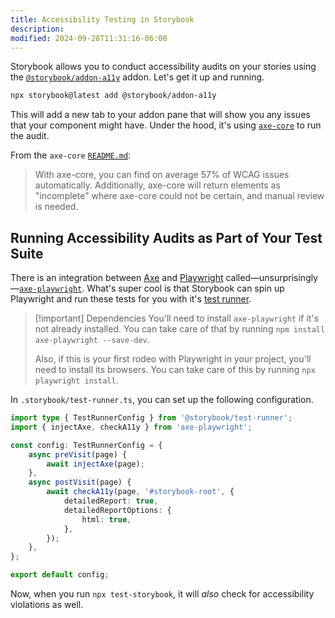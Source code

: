 ```yaml
---
title: Accessibility Testing in Storybook
description:
modified: 2024-09-28T11:31:16-06:00
---
```


Storybook allows you to conduct accessibility audits on your stories using the [`@storybook/addon-a11y`](https://npm.im/@storybook/addon-a11y) addon. Let's get it up and running.

```sh
npx storybook@latest add @storybook/addon-a11y
```

This will add a new tab to your addon pane that will show you any issues that your component might have. Under the hood, it's using [`axe-core`](https://www.npmjs.com/package/axe-core) to run the audit.

From the `axe-core` [`README.md`](https://github.com/dequelabs/axe-core/blob/develop/README.md):

> With axe-core, you can find on average 57% of WCAG issues automatically. Additionally, axe-core will return elements as "incomplete" where axe-core could not be certain, and manual review is needed.

## Running Accessibility Audits as Part of Your Test Suite

There is an integration between [Axe](https://www.deque.com/axe/) and [Playwright](https://playwright.dev/) called—unsurprisingly—[`axe-playwright`](https://npm.im/axe-playwright). What's super cool is that Storybook can spin up Playwright and run these tests for you with it's [test runner](test-runner.md).

> [!important] Dependencies
> You'll need to install `axe-playwright` if it's not already installed. You can take care of that by running `npm install axe-playwright --save-dev`.
>
> Also, if this is your first rodeo with Playwright in your project, you'll need to install its browsers. You can take care of this by running `npx playwright install`.

In `.storybook/test-runner.ts`, you can set up the following configuration.

```ts
import type { TestRunnerConfig } from '@storybook/test-runner';
import { injectAxe, checkA11y } from 'axe-playwright';

const config: TestRunnerConfig = {
	async preVisit(page) {
		await injectAxe(page);
	},
	async postVisit(page) {
		await checkA11y(page, '#storybook-root', {
			detailedReport: true,
			detailedReportOptions: {
				html: true,
			},
		});
	},
};

export default config;
```

Now, when you run `npx test-storybook`, it will _also_ check for accessibility violations as well.
